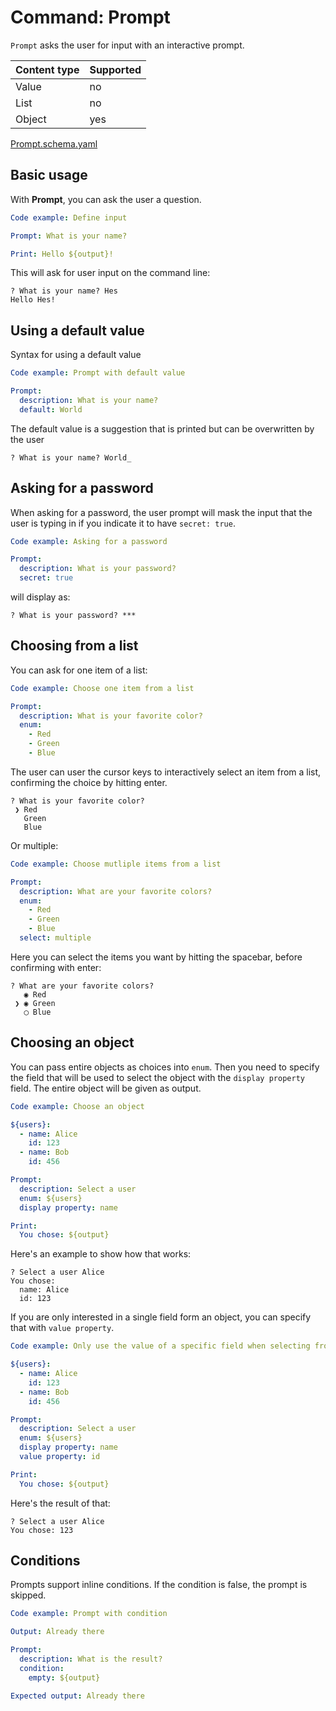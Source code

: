 # Command: Prompt

`Prompt` asks the user for input with an interactive prompt.

| Content type | Supported |
|--------------|-----------|
| Value        | no        |
| List         | no        |
| Object       | yes       |

[Prompt.schema.yaml](schema/Prompt.schema.yaml)

## Basic usage

With **Prompt**, you can ask the user a question.

<!-- yaml instacli before
Stock answers:
  What is your name?: Hes
-->

```yaml instacli
Code example: Define input

Prompt: What is your name?

Print: Hello ${output}!
```

This will ask for user input on the command line:

```commandline
? What is your name? Hes
Hello Hes!
```

## Using a default value

Syntax for using a default value

<!-- yaml instacli before
Stock answers:
  What is your name?: Hes
-->

```yaml instacli
Code example: Prompt with default value

Prompt:
  description: What is your name?
  default: World
```

The default value is a suggestion that is printed but can be overwritten by the user

```commandline
? What is your name? World_
```

## Asking for a password

When asking for a password, the user prompt will mask the input that the user is typing in if you indicate it to have
`secret: true`.

<!-- yaml instacli before
Stock answers:
  What is your password?: ssh
-->

```yaml instacli
Code example: Asking for a password

Prompt:
  description: What is your password?
  secret: true
```

will display as:

```commandline
? What is your password? ***
```

## Choosing from a list

You can ask for one item of a list:

<!-- yaml instacli before
Stock answers:
  What is your favorite color?: Red
-->

```yaml instacli
Code example: Choose one item from a list

Prompt:
  description: What is your favorite color?
  enum:
    - Red
    - Green
    - Blue
```

The user can user the cursor keys to interactively select an item from a list, confirming the choice by hitting enter.

```commandline
? What is your favorite color? 
 ❯ Red
   Green
   Blue
```

Or multiple:

<!-- yaml instacli before
Stock answers:
  What are your favorite colors?:
    - Red
    - Green
-->

```yaml instacli
Code example: Choose mutliple items from a list

Prompt:
  description: What are your favorite colors?
  enum:
    - Red
    - Green
    - Blue
  select: multiple
```

Here you can select the items you want by hitting the spacebar, before confirming with enter:

```commandline
? What are your favorite colors? 
   ◉ Red
 ❯ ◉ Green
   ◯ Blue
```

## Choosing an object

You can pass entire objects as choices into  `enum`. Then you need to specify the field that will be used to select the
object with the `display property` field. The entire object will be given as output.

<!-- yaml instacli before
Stock answers:
  Select a user: Alice
-->

```yaml instacli
Code example: Choose an object

${users}:
  - name: Alice
    id: 123
  - name: Bob
    id: 456

Prompt:
  description: Select a user
  enum: ${users}
  display property: name

Print:
  You chose: ${output}
```

Here's an example to show how that works:

```commandline
? Select a user Alice
You chose:
  name: Alice
  id: 123
```

If you are only interested in a single field form an object, you can specify that with `value property`.

<!-- yaml instacli before
Stock answers:
  Select a user: Alice
-->

```yaml instacli
Code example: Only use the value of a specific field when selecting from an enum list

${users}:
  - name: Alice
    id: 123
  - name: Bob
    id: 456

Prompt:
  description: Select a user
  enum: ${users}
  display property: name
  value property: id

Print:
  You chose: ${output}
```

Here's the result of that:

```commandline
? Select a user Alice
You chose: 123
```

## Conditions

Prompts support inline conditions. If the condition is false, the prompt is skipped.

```yaml instacli
Code example: Prompt with condition

Output: Already there

Prompt:
  description: What is the result?
  condition:
    empty: ${output}

Expected output: Already there

```

